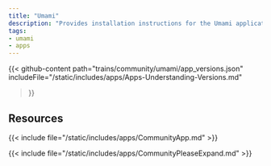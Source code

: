 ```yaml
---
title: "Umami"
description: "Provides installation instructions for the Umami application in TrueNAS."
tags:
- umami
- apps
---
```


{{< github-content 
    path="trains/community/umami/app_versions.json"
	includeFile="/static/includes/apps/Apps-Understanding-Versions.md"
>}}

## Resources

{{< include file="/static/includes/apps/CommunityApp.md" >}}

{{< include file="/static/includes/apps/CommunityPleaseExpand.md" >}}

<!--
<div class="docs-sections">

{{< doc-card title="<appname> Deployments" link="/resources/"
descr="How to deploy and configure the <appname> app." >}}

</div>
-->